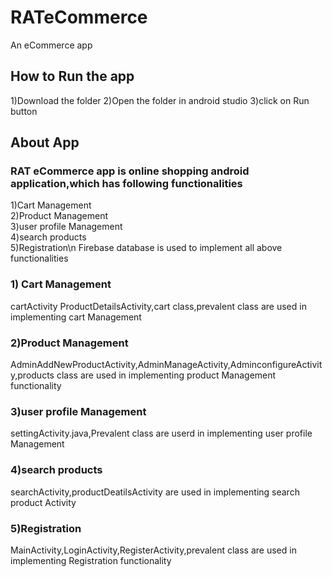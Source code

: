 # RATeCommerce
An eCommerce app
## How to  Run the app
1)Download the folder
2)Open the folder in android studio
3)click on Run button

## About App
### RAT eCommerce app is online shopping android application,which has following functionalities
1)Cart Management<br/>
2)Product Management<br/>
3)user profile Management<br/>
4)search products<br/>
5)Registration\n
Firebase database is used to implement all above functionalities

### 1) Cart Management

cartActivity ProductDetailsActivity,cart class,prevalent class are used in implementing cart Management

### 2)Product Management
AdminAddNewProductActivity,AdminManageActivity,AdminconfigureActivity,products class are used in implementing product Management functionality

### 3)user profile Management
settingActivity.java,Prevalent class are userd in implementing user profile Management

### 4)search products

searchActivity,productDeatilsActivity  are used in implementing search product Activity

### 5)Registration

MainActivity,LoginActivity,RegisterActivity,prevalent class are used in implementing Registration functionality





